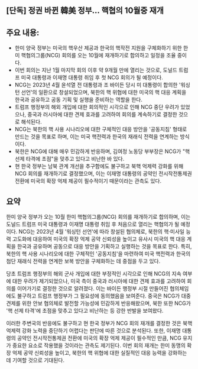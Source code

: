 ## [단독] 정권 바뀐 韓美 정부… 핵협의 10월중 재개

## 주요 내용:
*   한미 양국 정부는 미국의 핵우산 제공과 한국의 핵작전 지원을 구체화하기 위한 한미 핵협의그룹(NCG) 회의를 오는 10월에 재개하기로 합의하고 일정을 조율 중이다.
*   이번 회의는 지난 1월 마지막 회의 이후 약 9개월 만에 열리는 것으로, 도널드 트럼프 미국 대통령과 이재명 대통령 취임 후 첫 NCG 회의가 될 예정이다.
*   NCG는 2023년 4월 윤석열 전 대통령과 조 바이든 당시 미 대통령이 합의한 '워싱턴 선언'의 일환으로 창설되었으며, 북한의 핵 위협에 대한 미국의 핵 대응 계획을 한국과 공유하고 공동 기획 및 실행을 준비하는 역할을 한다.
*   트럼프 행정부의 해외 개입에 대한 회의적인 시각으로 인해 NCG 중단 우려가 있었으나, 중국과 러시아에 대한 견제 효과를 고려하여 회의를 계속하기로 결정한 것으로 해석된다.
*   NCG는 북한의 핵 사용 시나리오에 대한 구체적인 대응 방안을 '공동지침' 형태로 만드는 것을 목표로 하며, 이는 미국 핵전력과 한국의 재래식 전력을 연계하는 방식이다.
*   북한은 NCG에 대해 매우 민감하게 반응하며, 김여정 노동당 부부장은 NCG가 "핵 선제 타격에 초점"을 맞추고 있다고 비난한 바 있다.
*   현 한국 정부는 남북 관계 개선을 추구함에도 불구하고 북핵 억제력 강화를 위해 NCG 회의를 재개하기로 결정했으며, 이는 이재명 대통령의 공약인 전시작전통제권 전환에 미국의 확장 억제 제공이 필수적이기 때문이라는 관측도 있다.

## 요약
한미 양국 정부가 오는 10월 한미 핵협의그룹(NCG) 회의를 재개하기로 합의하며, 이는 도널드 트럼프 미국 대통령과 이재명 대통령 취임 후 처음으로 열리는 핵협의가 될 예정이다. NCG는 2023년 4월 '워싱턴 선언'에 따라 창설된 협의체로, 북한의 핵·미사일 능력 고도화에 대응하여 미국의 확장 억제 공약 신뢰성을 높이고 유사시 미국의 핵 대응 계획을 한국과 공유하며 공동으로 대응 방안을 기획하고 실행하는 것을 목표로 한다. 특히, 북한의 핵 사용 시나리오에 대한 구체적인 '공동지침'을 마련하여 미국 핵전력과 한국의 첨단 재래식 전력을 연계한 보복 방안을 구체화하는 데 중점을 두고 있다.

당초 트럼프 행정부의 해외 군사 개입에 대한 부정적인 시각으로 인해 NCG의 지속 여부에 대한 우려가 제기되었으나, 미국 측이 중국과 러시아에 대한 견제 효과를 고려하여 회의를 이어가기로 결정한 것으로 알려졌다. 이는 바이든 행정부 시절 만들어진 협의체임에도 불구하고 트럼프 행정부가 그 필요성에 동의했음을 보여준다. 중국은 NCG가 대중 견제를 위한 안보 협의체로 발전할 가능성에 민감하게 반응해왔으며, 북한 또한 NCG가 '핵 선제 타격'에 초점을 맞추고 있다고 비난하는 등 강한 반발을 보여왔다.

이러한 주변국의 반응에도 불구하고 현 한국 정부가 NCG 회의 재개를 결정한 것은 북핵 억제력 강화 노력을 중단하기 어렵다는 판단에 따른 것으로 분석된다. 또한, 이재명 대통령의 공약인 전시작전통제권 전환에 미국의 확장 억제 제공이 필수적인 만큼, NCG 유지가 중요한 요소로 작용했을 것이라는 관측도 제기된다. 이번 회의 재개는 한미 동맹의 확장 억제 공약 신뢰성을 높이고, 북한의 핵 위협에 대한 실질적인 대응 능력을 강화하는 데 기여할 것으로 기대된다.